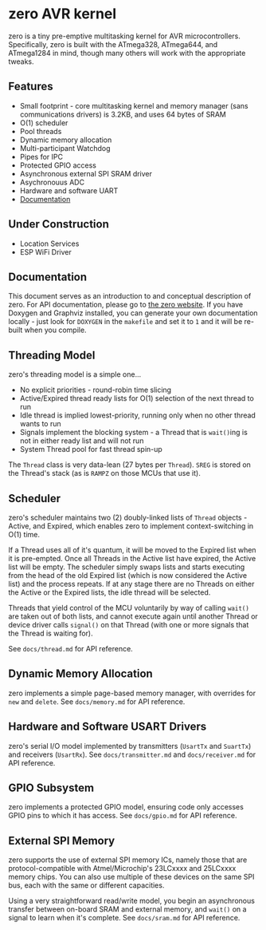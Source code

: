 # zero AVR kernel
zero is a tiny pre-emptive multitasking kernel for AVR microcontrollers. Specifically, zero is built with the ATmega328, ATmega644, and ATmega1284 in mind, though many others will work with the appropriate tweaks.

## Features
- Small footprint - core multitasking kernel and memory manager (sans communications drivers) is 3.2KB, and uses 64 bytes of SRAM
- O(1) scheduler
- Pool threads
- Dynamic memory allocation
- Multi-participant Watchdog
- Pipes for IPC
- Protected GPIO access
- Asynchronous external SPI SRAM driver
- Asychronouus ADC
- Hardware and software UART
- [Documentation](http://zero.tcri.com.au)

## Under Construction
- Location Services
- ESP WiFi Driver

## Documentation
This document serves as an introduction to and conceptual description of zero. For API documentation, please go to [the zero website](http://zero.tcri.com.au). If you have Doxygen and Graphviz installed, you can generate your own documentation locally - just look for ```DOXYGEN``` in the ```makefile``` and set it to ```1``` and it will be re-built when you compile.

## Threading Model
zero's threading model is a simple one...

 - No explicit priorities - round-robin time slicing
 - Active/Expired thread ready lists for O(1) selection of the next thread to run
 - Idle thread is implied lowest-priority, running only when no other thread wants to run
 - Signals implement the blocking system - a Thread that is ```wait()```ing is not in either ready list and will not run
 - System Thread pool for fast thread spin-up

 The ```Thread``` class is very data-lean (27 bytes per ```Thread```). ```SREG``` is stored on the Thread's stack (as is ```RAMPZ``` on those MCUs that use it).

 ## Scheduler
 zero's scheduler maintains two (2) doubly-linked lists of ```Thread``` objects - Active, and Expired, which enables zero to implement context-switching in O(1) time.

If a Thread uses all of it's quantum, it will be moved to the Expired list when it is pre-empted. Once all Threads in the Active list have expired, the Active list will be empty. The scheduler simply swaps lists and starts executing from the head of the old Expired list (which is now considered the Active list) and the process repeats. If at any stage there are no Threads on either the Active or the Expired lists, the idle thread will be selected.

Threads that yield control of the MCU voluntarily by way of calling ```wait()``` are taken out of both lists, and cannot execute again until another Thread or device driver calls ```signal()``` on that Thread (with one or more signals that the Thread is waiting for).

See ```docs/thread.md``` for API reference.

## Dynamic Memory Allocation
zero implements a simple page-based memory manager, with overrides for ```new``` and ```delete```. See ```docs/memory.md``` for API reference.

## Hardware and Software USART Drivers
zero's serial I/O model implemented by transmitters (```UsartTx``` and ```SuartTx```) and receivers (```UsartRx```). See ```docs/transmitter.md``` and ```docs/receiver.md``` for API reference.

## GPIO Subsystem

zero implements a protected GPIO model, ensuring code only accesses GPIO pins to which it has access. See ```docs/gpio.md``` for API reference.

## External SPI Memory
zero supports the use of external SPI memory ICs, namely those that are protocol-compatible with Atmel/Microchip's 23LCxxxx and 25LCxxxx memory chips. You can also use multiple of these devices on the same SPI bus, each with the same or different capacities.

Using a very straightforward read/write model, you begin an asynchronous transfer between on-board SRAM and external memory, and ```wait()``` on a signal to learn when it's complete. See ```docs/sram.md``` for API reference.
